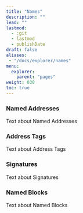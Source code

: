 ```yaml
---
title: "Names"
description: ""
lead: ""
lastmod:
  - :git
  - lastmod
  - publishDate
draft: false
aliases:
 - "/docs/explorer/names"
menu: 
  explorer:
    parent: "pages"
weight: 030
toc: true
---
```


### Named Addresses

Text about Named Addresses

### Address Tags

Text about Address Tags

### Signatures

Text about Signatures

### Named Blocks

Text about Named Blocks

